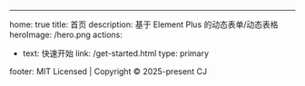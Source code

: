 ---

home: true
title: 首页
description: 基于 Element Plus 的动态表单/动态表格
heroImage: /hero.png
actions:

- text: 快速开始
  link: /get-started.html
  type: primary

footer: MIT Licensed | Copyright © 2025-present CJ
